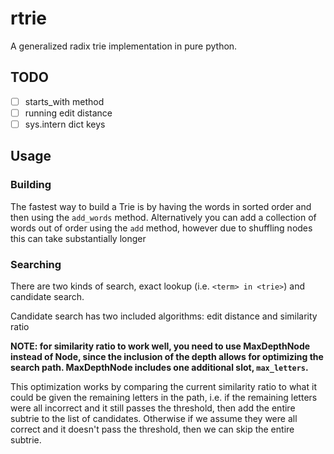 # rtrie

A generalized radix trie implementation in pure python.

## TODO

- [ ] starts_with method
- [ ] running edit distance
- [ ] sys.intern dict keys

## Usage

### Building

The fastest way to build a Trie is by having the words in sorted order and then using the `add_words` method.
Alternatively you can add a collection of words out of order using the `add` method, however due to shuffling nodes this can take substantially longer

### Searching

There are two kinds of search, exact lookup (i.e. `<term> in <trie>`) and candidate search.

Candidate search has two included algorithms: edit distance and similarity ratio

**NOTE: for similarity ratio to work well, you need to use MaxDepthNode instead of Node, since the inclusion of the depth allows for optimizing the search path. MaxDepthNode includes one additional slot, `max_letters`.**

This optimization works by comparing the current similarity ratio to what it could be given the remaining letters in the path, i.e. if the remaining letters were all incorrect and it still passes the threshold, then add the entire subtrie to the list of candidates. Otherwise if we assume they were all correct and it doesn't pass the threshold, then we can skip the entire subtrie.
